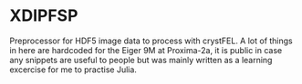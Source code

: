 # XDIPFSP
Preprocessor for HDF5 image data to process with crystFEL.
A lot of things in here are hardcoded for the Eiger 9M at Proxima-2a, it is public in case any snippets are useful to people but was mainly written as a learning excercise for me to practise Julia.
